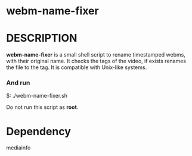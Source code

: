 # webm-name-fixer


# DESCRIPTION
**webm-name-fixer** is a small shell script to rename timestamped webms, with their original name. It checks the tags of the video, if exists renames the file to the tag. It is compatible with Unix-like systems. 

### And run
$: ./webm-name-fixer.sh

Do not run this script as **root**.

# Dependency
mediainfo
